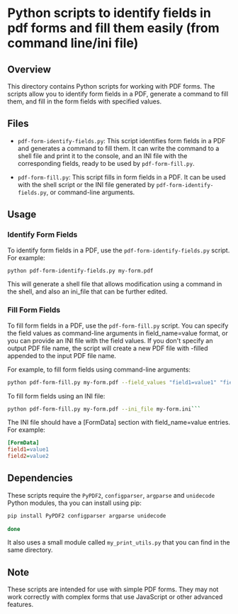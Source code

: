 # Python scripts to identify fields in pdf forms and fill them easily (from command line/ini file)

## Overview

This directory contains Python scripts for working with PDF forms. The scripts allow you to identify form fields in a PDF, generate a command to fill them, and fill in the form fields with specified values.

## Files

- `pdf-form-identify-fields.py`: This script identifies form fields in a PDF and generates a command to fill them. It can write the command to a shell file and print it to the console, and an INI file with the corresponding fields, ready to be used by `pdf-form-fill.py`.

- `pdf-form-fill.py`: This script fills in form fields in a PDF. It can be used with the shell script or the INI file generated by `pdf-form-identify-fields.py`, or command-line arguments.

## Usage

### Identify Form Fields

To identify form fields in a PDF, use the `pdf-form-identify-fields.py` script. For example:

```bash
python pdf-form-identify-fields.py my-form.pdf
```

This will generate a shell file that allows modification using a command in the shell, and also an ini_file that can be 
further edited.

### Fill Form Fields

To fill form fields in a PDF, use the `pdf-form-fill.py` script. You can specify the field values as command-line arguments in field_name=value format, or you can provide an INI file with the field values. If you don't specify an output PDF file name, the script will create a new PDF file with -filled appended to the input PDF file name.  

For example, to fill form fields using command-line arguments:

```bash
python pdf-form-fill.py my-form.pdf --field_values "field1=value1" "field2=value2"```
```

To fill form fields using an INI file:

```bash
python pdf-form-fill.py my-form.pdf --ini_file my-form.ini```
```

The INI file should have a [FormData] section with field_name=value entries. For example:

```ini
[FormData]
field1=value1
field2=value2
```

## Dependencies

These scripts require the `PyPDF2`, `configparser`, `argparse` and `unidecode` Python modules, tha you can install using pip:

```bash
pip install PyPDF2 configparser argparse unidecode
    
done
```

It also uses a small module called `my_print_utils.py` that you can find in the same directory.

## Note

These scripts are intended for use with simple PDF forms. They may not work correctly with complex forms that use JavaScript or other advanced features.

